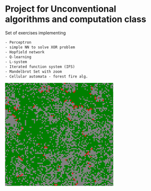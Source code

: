 # Project for Unconventional algorithms and computation class

Set of exercises implementing

	- Perceptron
	- simple NN to solve XOR problem
	- Hopfield network
	- Q-learning
	- L-system
	- Iterated function system (IFS)
	- Mandelbrot Set with zoom
	- Cellular automata - forest fire alg.

![](Animation.gif)

